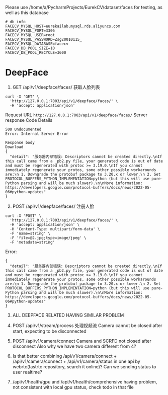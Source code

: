 Please use /home/a/PycharmProjects/EurekCV/dataset/faces for testing, as well as this database

```
# db info
FACECV_MYSQL_HOST=eurekailab.mysql.rds.aliyuncs.com
FACECV_MYSQL_PORT=3306
FACECV_MYSQL_USER=root
FACECV_MYSQL_PASSWORD=Zsg20010115_
FACECV_MYSQL_DATABASE=facecv
FACECV_DB_POOL_SIZE=10
FACECV_DB_POOL_RECYCLE=3600
```

# DeepFace
1. GET  /api/v1/deepface/faces/  获取人脸列表

```
curl -X 'GET' \
  'http://127.0.0.1:7003/api/v1/deepface/faces/' \
  -H 'accept: application/json'
```
Request URL
```http://127.0.0.1:7003/api/v1/deepface/faces/```
Server response
Code	Details
```
500 Undocumented
Error: Internal Server Error

Response body
Download
{
  "detail": "服务器内部错误: Descriptors cannot be created directly.\nIf this call came from a _pb2.py file, your generated code is out of date and must be regenerated with protoc >= 3.19.0.\nIf you cannot immediately regenerate your protos, some other possible workarounds are:\n 1. Downgrade the protobuf package to 3.20.x or lower.\n 2. Set PROTOCOL_BUFFERS_PYTHON_IMPLEMENTATION=python (but this will use pure-Python parsing and will be much slower).\n\nMore information: https://developers.google.com/protocol-buffers/docs/news/2022-05-06#python-updates"
}
```

2. POST  /api/v1/deepface/faces/ 注册人脸
```
curl -X 'POST' \
  'http://127.0.0.1:7003/api/v1/deepface/faces/' \
  -H 'accept: application/json' \
  -H 'Content-Type: multipart/form-data' \
  -F 'name=string' \
  -F 'file=@2.jpg;type=image/jpeg' \
  -F 'metadata=string'
```

Error:
```
{
  "detail": "服务器内部错误: Descriptors cannot be created directly.\nIf this call came from a _pb2.py file, your generated code is out of date and must be regenerated with protoc >= 3.19.0.\nIf you cannot immediately regenerate your protos, some other possible workarounds are:\n 1. Downgrade the protobuf package to 3.20.x or lower.\n 2. Set PROTOCOL_BUFFERS_PYTHON_IMPLEMENTATION=python (but this will use pure-Python parsing and will be much slower).\n\nMore information: https://developers.google.com/protocol-buffers/docs/news/2022-05-06#python-updates"
}
```
3. ALL DEEPFACE RELATED HAVING SIMILAR PROBLEM

4. POST /api/v1/stream/process 处理视频流
Camera cannot be closed after start, expecting to be disconnected

5. POST /api/v1/camera/connect
Camera and SCRFD not closed after disconnect
Also why we have two camera different from 4?

6. Is that better combining /api/v1/camera/connect + /api/v1/camera/connect + /api/v1/camera/status in one api by webrtc(fastrtc repository, search it online)? Can we sending status to user realtime?

7. /api/v1/health/gpu and /api/v1/health/comprehensive having problem, not consistent with local gpu status, check todo in that file